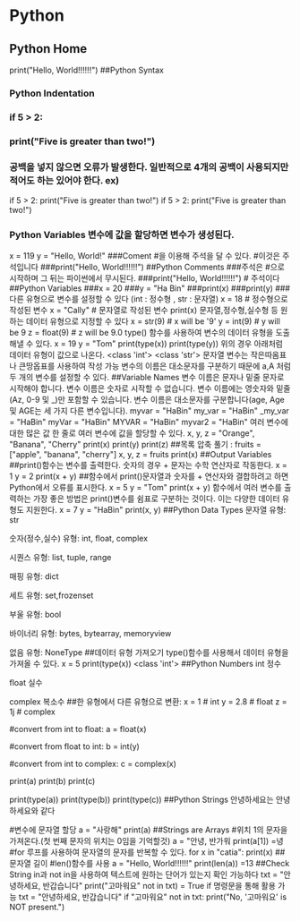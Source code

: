 # Python
## Python Home
print("Hello, World!!!!!!")
##Python Syntax
### Python Indentation
### if 5 > 2:
### print("Five is greater than two!")
### 공백을 넣지 않으면 오류가 발생한다. 일반적으로 4개의 공백이 사용되지만 적어도 하는 있어야 한다. ex)
if 5 > 2:
print("Five is greater than two!") 
if 5 > 2:
print("Five is greater than two!") 
  ### Python Variables 변수에 값을 할당하면 변수가 생성된다.
x = 119
y = "Hello, World!"
###Coment #을 이용해 주석을 달 수 있다. #이것은 주석입니다
###print("Hello, World!!!!!!")
##Python Comments
###주석은 #으로 시작하며 그 뒤는 파이썬에서 무시된다.
###print("Hello, World!!!!!!") # 주석이다
##Python Variables
###x = 20
###y = "Ha Bin"
###print(x)
###print(y)
###다른 유형으로 변수를 설정할 수 있다 (int : 정수형 , str : 문자열)
x = 18       # 정수형으로 작성된 변수
x = "Cally" # 문자열로 작성된 변수
print(x)
문자열,정수형,실수형 등 원하는 데이터 유형으로 지정할 수 있다
x = str(9)    # x will be '9'
y = int(9)    # y will be 9
z = float(9)  # z will be 9.0
type() 함수를 사용하여 변수의 데이터 유형을 도출해낼 수 있다.
x = 19
y = "Tom"
print(type(x))
print(type(y))
위의 경우 아래처럼 데이터 유형이 값으로 나온다.
<class 'int'>
<class 'str'>
문자열 변수는 작은따옴표나 큰땅옵표를 사용하여 작성 가능 변수의 이름은 대소문자를 구분하기 때문에 a,A 처럼 두 개의 변수를 설정할 수 있다.
##Variable Names
변수 이름은 문자나 밑줄 문자로 시작해야 합니다.
변수 이름은 숫자로 시작할 수 없습니다.
변수 이름에는 영숫자와 밑줄(Az, 0-9 및 _)만 포함할 수 있습니다.
변수 이름은 대소문자를 구분합니다(age, Age 및 AGE는 세 가지 다른 변수입니다).
myvar = "HaBin"
my_var = "HaBin"
_my_var = "HaBin"
myVar = "HaBin"
MYVAR = "HaBin"
myvar2 = "HaBin"
여러 변수에 대한 많은 값 한 줄로 여러 변수에 값을 할당할 수 있다.
x, y, z = "Orange", "Banana", "Cherry"
print(x)
print(y)
print(z)
##목록 압축 풀기 :
fruits = ["apple", "banana", "cherry"]
x, y, z = fruits
print(x)
##Output Variables
##print()함수는 변수를 출력한다.
숫자의 경우 + 문자는 수학 연산자로 작동한다.
x = 1
y = 2
print(x + y)
##함수에서 print()문자열과 숫자를 + 연산자와 결합하려고 하면 Python에서 오류를 표시한다.
x = 5
y = "Tom"
print(x + y)
함수에서 여러 변수를 출력하는 가장 좋은 방법은 print()변수를 쉼표로 구분하는 것이다. 이는 다양한 데이터 유형도 지원한다.
x = 7
y = "HaBin"
print(x, y)
##Python Data Types
문자열 유형: str

숫자(정수,실수) 유형: int, float, complex

시퀀스 유형: list, tuple, range

매핑 유형: dict

세트 유형: set,frozenset

부울 유형: bool

바이너리 유형: bytes, bytearray, memoryview

없음 유형: NoneType
##데이터 유형 가져오기
type()함수를 사용해서 데이터 유형을 가져올 수 있다.
x = 5
print(type(x))
<class 'int'>
##Python Numbers
int 정수

float 실수

complex 복소수
##한 유형에서 다른 유형으로 변환:
x = 1    # int
y = 2.8  # float
z = 1j   # complex

#convert from int to float:
a = float(x)

#convert from float to int:
b = int(y)

#convert from int to complex:
c = complex(x)

print(a)
print(b)
print(c)

print(type(a))
print(type(b))
print(type(c))
##Python Strings
안녕하세요는 안녕하세요와 같다

#변수에 문자열 할당
a = "사랑해"
print(a)
##Strings are Arrays
#위치 1의 문자을 가져온다.(첫 번째 문자의 위치는 0임을 기억할것)
a = "안녕, 반가워
print(a[1])
=녕
#for 루프를 사용하여 문자열의 문자를 반복할 수 있다.
for x in "catia":
  print(x)
  ##문자열 길이
  #len()함수를 사용
  a = "Hello, World!!!!!!"
print(len(a))
=13
##Check String
in과 not in을 사용하여 텍스트에 원하는 단어가 있는지 확인 가능하다
txt = "안녕하세요, 반갑습니다"
print("고마워요" not in txt)
= True
if 명령문을 통해 활용 가능
txt = "안녕하세요, 반갑습니다"
if "고마워요" not in txt:
    print("No, '고마워요' is NOT present.")




